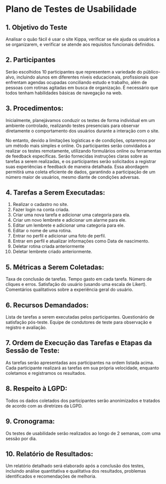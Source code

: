 # Plano de Testes de Usabilidade

## 1. Objetivo do Teste
Analisar o quão fácil é usar o site Kippa, verificar se ele ajuda os usuários a se organizarem, e verificar se atende aos requisitos funcionais definidos.

## 2. Participantes

Serão escolhidos 10 participantes que representem a variedade do público-alvo, incluindo alunos em diferentes níveis educacionais, profissionais que enfrentam agendas ocupadas conciliando estudo e trabalho, além de pessoas com rotinas agitadas em busca de organização. É necessário que todos tenham habilidades básicas de navegação na web.

## 3. Procedimentos:
Inicialmente, planejávamos conduzir os testes de forma individual em um ambiente controlado, realizando testes presenciais para observar diretamente o comportamento dos usuários durante a interação com o site.

No entanto, devido a limitações logísticas e de condições, optaremos por um método mais simples e online. Os participantes serão convidados a realizar os testes remotamente, utilizando formulários online ou ferramentas de feedback específicas. Serão fornecidas instruções claras sobre as tarefas a serem realizadas, e os participantes serão solicitados a registrar suas experiências e feedback de maneira detalhada. Essa abordagem permitirá uma coleta eficiente de dados, garantindo a participação de um número maior de usuários, mesmo diante de condições adversas.

## 4. Tarefas a Serem Executadas:
1. Realizar o cadastro no site.
2. Fazer login na conta criada.
3. Criar uma nova tarefa e adicionar uma categoria para ela.
4. Criar um novo lembrete e adicionar um alarme para ele.
5. Editar um lembrete e adicionar uma categoria para ele.
6. Editar o nome de uma rotina.
7. Entrar no perfil e adicionar uma foto de perfil.
8. Entrar em perfil e atualizar informações como Data de nascimento.
9. Deletar rotina criada anteriormente
10. Deletar lembrete criado anteriormente.

## 5. Métricas a Serem Coletadas:
Taxa de conclusão de tarefas.
Tempo gasto em cada tarefa.
Número de cliques e erros.
Satisfação do usuário (usando uma escala de Likert).
Comentários qualitativos sobre a experiência geral do usuário.

## 6. Recursos Demandados:
Lista de tarefas a serem executadas pelos participantes.
Questionário de satisfação pós-teste.
Equipe de condutores de teste para observação e registro e avaliação.

## 7. Ordem de Execução das Tarefas e Etapas da Sessão de Teste:
As tarefas serão apresentadas aos participantes na ordem listada acima.
Cada participante realizará as tarefas em sua própria velocidade, enquanto coletamos e registramos os resultados.

## 8. Respeito à LGPD:
Todos os dados coletados dos participantes serão anonimizados e tratados de acordo com as diretrizes da LGPD.

## 9. Cronograma:
Os testes de usabilidade serão realizados ao longo de 2 semanas, com uma sessão por dia.

## 10. Relatório de Resultados:
Um relatório detalhado será elaborado após a conclusão dos testes, incluindo análise quantitativa e qualitativa dos resultados, problemas identificados e recomendações de melhoria.




